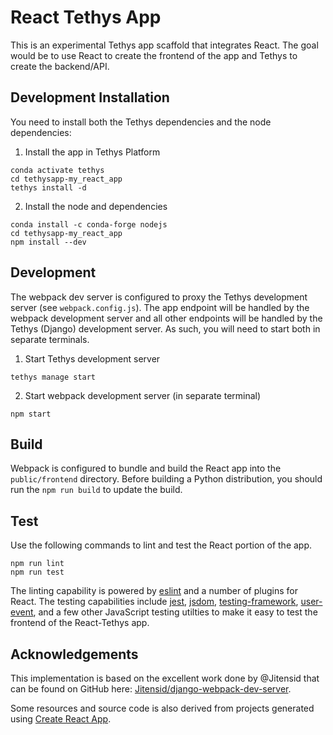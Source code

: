 # React Tethys App

This is an experimental Tethys app scaffold that integrates React. The goal would be to use React to create the frontend of the app and Tethys to create the backend/API.

## Development Installation

You need to install both the Tethys dependencies and the node dependencies:

1. Install the app in Tethys Platform

```
conda activate tethys
cd tethysapp-my_react_app
tethys install -d
```

2. Install the node and dependencies

```
conda install -c conda-forge nodejs
cd tethysapp-my_react_app
npm install --dev
```

## Development

The webpack dev server is configured to proxy the Tethys development server (see `webpack.config.js`). The app endpoint will be handled by the webpack development server and all other endpoints will be handled by the Tethys (Django) development server. As such, you will need to start both in separate terminals.

1. Start Tethys development server

```
tethys manage start
```

2. Start webpack development server (in separate terminal)

```
npm start
```

## Build

Webpack is configured to bundle and build the React app into the `public/frontend` directory. Before building a Python distribution, you should run the `npm run build` to update the build.

## Test

Use the following commands to lint and test the React portion of the app.

```
npm run lint
npm run test
```

The linting capability is powered by [eslint](https://eslint.org/) and a number of plugins for React. The testing capabilities include [jest](https://jestjs.io/), [jsdom](https://github.com/jsdom/jsdom#readme), [testing-framework](https://testing-library.com/), [user-event](https://testing-library.com/docs/user-event/intro/), and a few other JavaScript testing utilties to make it easy to test the frontend of the React-Tethys app.

## Acknowledgements

This implementation is based on the excellent work done by @Jitensid that can be found on GitHub here: [Jitensid/django-webpack-dev-server](https://github.com/Jitensid/django-webpack-dev-server).

Some resources and source code is also derived from projects generated using [Create React App](https://create-react-app.dev/).